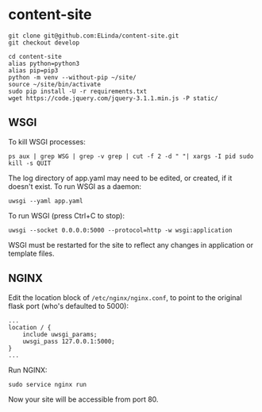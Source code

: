# content-site

```
git clone git@github.com:ELinda/content-site.git
git checkout develop

cd content-site
alias python=python3
alias pip=pip3
python -m venv --without-pip ~/site/
source ~/site/bin/activate
sudo pip install -U -r requirements.txt
wget https://code.jquery.com/jquery-3.1.1.min.js -P static/

```

## WSGI

To kill WSGI processes:
```
ps aux | grep WSG | grep -v grep | cut -f 2 -d " "| xargs -I pid sudo kill -s QUIT
```

The log directory of app.yaml may need to be edited, or created, if it doesn't exist.
To run WSGI as a daemon:
```
uwsgi --yaml app.yaml
```

To run WSGI (press Ctrl+C to stop):
```
uwsgi --socket 0.0.0.0:5000 --protocol=http -w wsgi:application
```

WSGI must be restarted for the site to reflect any changes in application or template files. 


## NGINX

Edit the location block of `/etc/nginx/nginx.conf`, to point to the original flask port (who's defaulted to 5000):
```
...
location / {
    include uwsgi_params;
    uwsgi_pass 127.0.0.1:5000;
}
...
```

Run NGINX:
```
sudo service nginx run
```

Now your site will be accessible from port 80.

